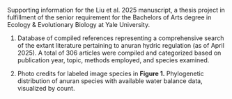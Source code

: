 Supporting information for the Liu et al. 2025 manuscript, a thesis project in fulfillment of the senior requirement for the Bachelors of Arts degree in Ecology & Evolutionary Biology at Yale University.

1. Database of compiled references representing a comprehensive search of the extant literature pertaining to anuran hydric regulation (as of April 2025). A total of 306 articles were compiled and categorized based on publication year, topic, methods employed, and species examined.

2. Photo credits for labeled image species in **Figure 1.** Phylogenetic distribution of anuran species with available water balance data, visualized by count.
